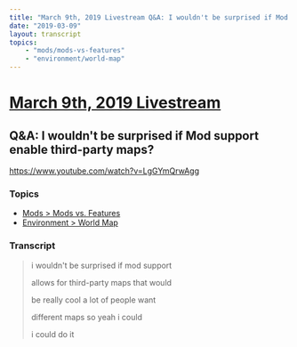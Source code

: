 ```yaml
---
title: "March 9th, 2019 Livestream Q&A: I wouldn't be surprised if Mod support enable third-party maps?"
date: "2019-03-09"
layout: transcript
topics:
    - "mods/mods-vs-features"
    - "environment/world-map"
---
```

# [March 9th, 2019 Livestream](../2019-03-09.md)
## Q&A: I wouldn't be surprised if Mod support enable third-party maps?
https://www.youtube.com/watch?v=LgGYmQrwAgg

### Topics
* [Mods > Mods vs. Features](../topics/mods/mods-vs-features.md)
* [Environment > World Map](../topics/environment/world-map.md)

### Transcript

> i wouldn't be surprised if mod support
> 
> allows for third-party maps that would
> 
> be really cool a lot of people want
> 
> different maps so yeah i could
> 
> i could do it
> 
